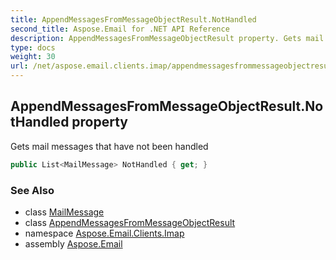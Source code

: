 ```yaml
---
title: AppendMessagesFromMessageObjectResult.NotHandled
second_title: Aspose.Email for .NET API Reference
description: AppendMessagesFromMessageObjectResult property. Gets mail messages that have not been handled
type: docs
weight: 30
url: /net/aspose.email.clients.imap/appendmessagesfrommessageobjectresult/nothandled/
---
```

## AppendMessagesFromMessageObjectResult.NotHandled property

Gets mail messages that have not been handled

```csharp
public List<MailMessage> NotHandled { get; }
```

### See Also

* class [MailMessage](../../../aspose.email/mailmessage/)
* class [AppendMessagesFromMessageObjectResult](../)
* namespace [Aspose.Email.Clients.Imap](../../appendmessagesfrommessageobjectresult/)
* assembly [Aspose.Email](../../../)



